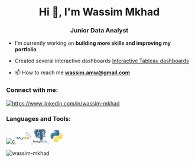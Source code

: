 <h1 align="center">Hi 👋, I'm Wassim Mkhad</h1>
<h3 align="center">Junior Data Analyst</h3>

- I’m currently working on **building more skills and improving my portfolio**

- Created several interactive dashboards [Interactive Tableau dashboards](https://public.tableau.com/app/profile/wassimmkhad)

- 📫 How to reach me **wassim.amw@gmail.com**

<h3 align="left">Connect with me:</h3>
<p align="left">
<a href="https://linkedin.com/in/https://www.linkedin.com/in/wassim-mkhad" target="blank"><img align="center" src="https://raw.githubusercontent.com/rahuldkjain/github-profile-readme-generator/master/src/images/icons/Social/linked-in-alt.svg" alt="https://www.linkedin.com/in/wassim-mkhad" height="30" width="40" /></a>
</p>

<h3 align="left">Languages and Tools:</h3>
<p align="left"> <a href="https://upload.wikimedia.org/wikipedia/commons/thumb/3/34/Microsoft_Office_Excel_%282019–present%29.svg/1200px-Microsoft_Office_Excel_%282019–present%29.svg.png"> <img src="https://upload.wikimedia.org/wikipedia/commons/thumb/3/34/Microsoft_Office_Excel_%282019–present%29.svg/2203px-Microsoft_Office_Excel_%282019–present%29.svg.png" alt="c" width="40" height="40"/> </a> <a href="https://www.mysql.com/" target="_blank" rel="noreferrer"> <img src="https://raw.githubusercontent.com/devicons/devicon/master/icons/mysql/mysql-original-wordmark.svg" alt="mysql" width="40" height="40"/> </a> <a href="https://www.postgresql.org" target="_blank" rel="noreferrer"> <img src="https://raw.githubusercontent.com/devicons/devicon/master/icons/postgresql/postgresql-original-wordmark.svg" alt="postgresql" width="40" height="40"/> </a> <a href="https://www.python.org" target="_blank" rel="noreferrer"> <img src="https://raw.githubusercontent.com/devicons/devicon/master/icons/python/python-original.svg" alt="python" width="40" height="40"/> </a> </p>

<p><img align="center" src="https://github-readme-stats.vercel.app/api/top-langs?username=wassim-mkhad&show_icons=true&locale=en&layout=compact" alt="wassim-mkhad" /></p>
